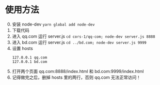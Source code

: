 # 使用方法

0. 安装 node-dev
    `yarn global add node-dev`
1. 下载代码 
2. 进入 qq.com 运行 server.js
    `cd cors-1/qq-com; node-dev server.js 8888`
3. 进入 bd.com 运行 server.js
    `cd ../bd.com; node-dev server.js 9999`
4. 设置 hosts
    ```
    127.0.0.1 qq.com
    127.0.0.1 bd.com
    ```
5. 打开两个页面 qq.com:8888/index.html 和 bd.com:9999/index.html
6. 记得做完之后，删掉 hosts 里的两行，否则 qq.com 无法正常访问！
